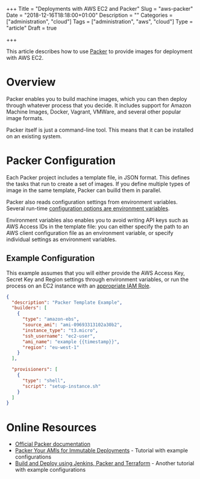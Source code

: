 +++
Title = "Deployments with AWS EC2 and Packer"
Slug = "aws-packer"
Date = "2018-12-16T18:18:00+01:00"
Description = ""
Categories = ["administration", "cloud"]
Tags = ["administration", "aws", "cloud"]
Type = "article"
Draft = true

+++

This article describes how to use [Packer](https://packer.io/) to provide images for deployment with AWS EC2.

<!--more-->

# Overview

Packer enables you to build machine images, which you can then deploy through whatever process that you decide. It includes support for Amazon Machine Images, Docker, Vagrant, VMWare, and several other popular image formats.

Packer itself is just a command-line tool. This means that it can be installed on an existing system.

# Packer Configuration

Each Packer project includes a template file, in JSON format. This defines the tasks that run to create a set of images. If you define multiple types of image in the same template, Packer can builld them in parallel.

Packer also reads configuration settings from environment variables. Several run-time [configuration options are environment variables](https://packer.io/docs/other/environment-variables.html).

Environment variables also enables you to avoid writing API keys such as AWS Access IDs in the template file: you can either specify the path to an AWS client configuration file as an environment variable, or specify individual settings as environment variables.

## Example Configuration

This example assumes that you will either provide the AWS Access Key, Secret Key and Region settings through environment variables, or run the process on an EC2 instance with an [appropriate IAM Role](https://packer.io/docs/builders/amazon.html#iam-task-or-instance-role).

```json
{
  "description": "Packer Template Example",
  "builders": [
    {
      "type": "amazon-ebs",
      "source_ami": "ami-09693313102a30b2",
      "instance_type": "t3.micro",
      "ssh_username": "ec2-user",
      "ami_name": "example {{timestamp}}",
      "region": "eu-west-1"
    }
  ],

  "provisioners": [
    {
      "type": "shell",
      "script": "setup-instance.sh"
    }
  ]
}
```

# Online Resources

- [Official Packer documentation](https://packer.io/docs/index.html)
- [Packer Your AMIs for Immutable Deployments](https://lobster1234.github.io/2017/04/23/packer-your-AMIs-for-immutable-aws-deployments/) - Tutorial with example configurations
- [Build and Deploy using Jenkins, Packer and Terraform](https://medium.com/@I_M_Harsh/build-and-deploy-using-jenkins-packer-and-terraform-40b2aafedaec) - Another tutorial with example configurations
